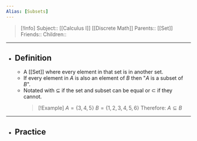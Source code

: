 ```yaml
---
Alias: [Subsets]
---
```

> [!Info]
> Subject:: [[Calculus I]] [[Discrete Math]]
> Parents:: [[Set]]
> Friends:: 
> Children:: 
---
- ## Definition
	- A [[Set]] where every element in that set is in another set.
	- If every element in $A$ is also an element of $B$ then "$A$ is a subset of $B$".
	- Notated with $\subseteq$ if the set and subset can be equal or $\subset$ if they cannot.
	  > [!Example]
	  > $A=\{ 3,4,5 \}$
	  > $B=\{ 1,2,3,4,5,6 \}$
	  > Therefore:
	  > $A\subseteq B$
---
- ## Practice